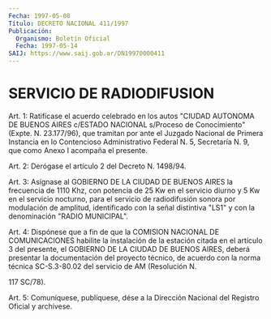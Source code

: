 ```yaml
---
Fecha: 1997-05-08
Título: DECRETO NACIONAL 411/1997
Publicación:
  Organismo: Boletín Oficial
  Fecha: 1997-05-14
SAIJ: https://www.saij.gob.ar/DN19970000411
---
```

# SERVICIO DE RADIODIFUSION

<a id="1"></a>
Art. 1: Ratifícase el acuerdo celebrado en los  autos "CIUDAD AUTONOMA DE BUENOS AIRES c/ESTADO NACIONAL s/Proceso de Conocimiento"  (Expte.  N. 23.177/96),  que  tramitan  por ante  el Juzgado Nacional de Primera Instancia en lo Contencioso Administrativo  Federal  N. 5, Secretaría N. 9, que como Anexo  I acompaña el presente.

<a id="2"></a>
Art.  2:  Derógase  el  artículo  2  del  Decreto  N.  1498/94.

<a id="3"></a>
Art.  3: Asígnase  al GOBIERNO DE LA CIUDAD DE BUENOS  AIRES  la frecuencia de 1110 Khz, con potencia de 25 Kw en el servicio diurno y 5 Kw en el servicio nocturno,  para  el servicio de radiodifusión sonora  por  modulación  de  amplitud, identificado  con  la  señal distintiva  "LS1"  y  con  la  denominación  "RADIO  MUNICIPAL".

<a id="4"></a>
Art.  4: Dispónese que a fin de  que  la  COMISION  NACIONAL  DE COMUNICACIONES  habilite la instalación de la estación citada en el artículo 3 del presente,  el GOBIERNO DE LA CIUDAD DE BUENOS AIRES, deberá presentar la documentación  del proyecto técnico, de acuerdo con la norma técnica SC-S.3-80.02 del  servicio de AM (Resolución N.

117 SC/78).

<a id="5"></a>
Art. 5: Comuníquese, publíquese, dése a la Dirección  Nacional del Registro   Oficial  y  archívese.